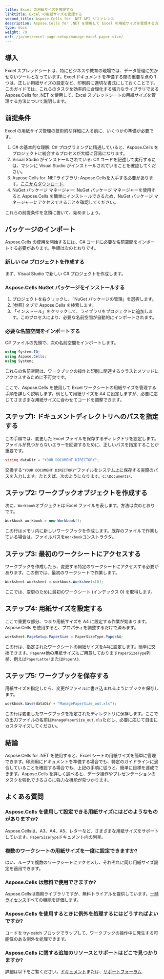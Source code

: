 ```yaml
---
title: Excel の用紙サイズを管理する
linktitle: Excel の用紙サイズを管理する
second_title: Aspose.Cells for .NET API リファレンス
description: Aspose.Cells for .NET を使用して Excel の用紙サイズを管理する方法を学びます。このガイドでは、シームレスな統合のための手順と例を示します。
type: docs
weight: 70
url: /ja/net/excel-page-setup/manage-excel-paper-size/
---
```

## 導入

Excel スプレッドシートは、特にビジネスや教育の現場では、データ管理に欠かせないツールとなっています。Excel ドキュメントを準備する際の重要な点の 1 つは、正しい用紙サイズの設定など、印刷前に適切な書式にしておくことです。このガイドでは、これらのタスクを効率的に合理化する強力なライブラリである Aspose.Cells for .NET を使用して、Excel スプレッドシートの用紙サイズを管理する方法について説明します。

## 前提条件

Excel の用紙サイズ管理の技術的な詳細に入る前に、いくつかの準備が必要です。

1. C# の基本的な理解: C# プログラミングに精通していると、Aspose.Cells をプロジェクトに統合するプロセスが大幅に容易になります。
2. Visual Studio がインストールされている: C# コードを記述して実行するには、マシンに Visual Studio がインストールされていることを確認してください。
3.  Aspose.Cells for .NETライブラリ: Aspose.Cellsを入手する必要があります。[ここからダウンロード](https://releases.aspose.com/cells/net/).
4. NuGet パッケージ マネージャー: NuGet パッケージ マネージャーを使用すると Aspose.Cells を簡単にインストールできるため、NuGet パッケージ マネージャーにアクセスできることを確認してください。

これらの前提条件を念頭に置いて、始めましょう。

## パッケージのインポート

Aspose.Cells の使用を開始するには、C# コードに必要な名前空間をインポートする必要があります。手順は次のとおりです。

### 新しい C# プロジェクトを作成する

まず、Visual Studio で新しい C# プロジェクトを作成します。

### Aspose.Cells NuGet パッケージをインストールする

1. プロジェクトを右クリックし、「NuGet パッケージの管理」を選択します。
2. [参照] タブで Aspose.Cells を検索します。
3. 「インストール」をクリックして、ライブラリをプロジェクトに追加します。このプロセスにより、必要な名前空間が自動的にインポートされます。

### 必要な名前空間をインポートする

C# ファイルの先頭で、次の名前空間をインポートします。

```csharp
using System.IO;
using Aspose.Cells;
using System;
```

これらの名前空間は、ワークブックの操作と印刷に関連するクラスとメソッドにアクセスするために不可欠です。

ここで、Aspose.Cells を使用して Excel ワークシートの用紙サイズを管理する手順を詳しく説明します。例として用紙サイズを A4 に設定しますが、必要に応じてさまざまな用紙サイズに合わせてコードを調整できます。

## ステップ1: ドキュメントディレクトリへのパスを指定する

この手順では、変更した Excel ファイルを保存するディレクトリを設定します。ファイルが見つからないエラーを回避するために、正しいパスを指定することが重要です。

```csharp
string dataDir = "YOUR DOCUMENT DIRECTORY";
```

交換する`"YOUR DOCUMENT DIRECTORY"`ファイルをシステム上に保存する実際のパスを入力します。たとえば、次のようになります。`C:\Documents\`.

## ステップ2: ワークブックオブジェクトを作成する

次に、`Workbook`オブジェクトは Excel ファイルを表します。方法は次のとおりです。

```csharp
Workbook workbook = new Workbook();
```

この行はメモリ内に新しいワークブックを作成します。既存のファイルで作業している場合は、ファイルパスを`Workbook`コンストラクタ。

## ステップ3: 最初のワークシートにアクセスする

ワークブックを作成したら、変更する特定のワークシートにアクセスする必要があります。この例では、最初のワークシートで作業します。

```csharp
Worksheet worksheet = workbook.Worksheets[0];
```

ここでは、変更のために最初のワークシート (インデックス 0) を取得します。

## ステップ4: 用紙サイズを設定する

ここで重要な部分、つまり用紙サイズを A4 に設定する作業が始まります。Aspose.Cells を使用すると、プロパティを調整するだけで済みます。

```csharp
worksheet.PageSetup.PaperSize = PaperSizeType.PaperA4;
```

この行は、指定されたワークシートの用紙サイズをA4に設定します。簡単に交換できます。`PaperA4`他の用紙サイズもご用意しております`PaperSizeType`列挙、例えば`PaperLetter`または`PaperA3`.

## ステップ5: ワークブックを保存する

用紙サイズを指定したら、変更がファイルに書き込まれるようにブックを保存します。

```csharp
workbook.Save(dataDir + "ManagePaperSize_out.xls");
```

この行は変更したワークブックを指定されたディレクトリに保存します。ここでの出力ファイルの名前は`ManagePaperSize_out.xls`ただし、必要に応じて自由にカスタマイズしてください。

## 結論

Aspose.Cells for .NET を使用すると、Excel シートの用紙サイズを簡単に管理できます。印刷用にドキュメントを準備する場合でも、特定のガイドラインに適合していることを確認する場合でも、上記の手順に従うと、簡単に目標を達成できます。Aspose.Cells を詳しく調べると、データ操作やプレゼンテーションのタスクを強化できるさらに強力な機能が見つかります。

## よくある質問

### Aspose.Cells を使用して設定できる用紙サイズにはどのようなものがありますか?
 Aspose.Cellsは、A3、A4、A5、レターなど、さまざまな用紙サイズをサポートしています。`PaperSizeType`ドキュメント内の列挙。

### 複数のワークシートの用紙サイズを一度に設定できますか?
はい、ループで複数のワークシートにアクセスし、それぞれに同じ用紙サイズ設定を適用できます。

### Aspose.Cells は無料で使用できますか?
 Aspose.Cellsは商用ライブラリですが、無料トライアルを提供しています。[一時ライセンス](https://purchase.aspose.com/temporary-license/)すべての機能を評価します。

### Aspose.Cells を使用するときに例外を処理するにはどうすればよいですか?
コードを try-catch ブロックでラップして、ワークブックの操作中に発生する可能性のある例外を処理できます。

### Aspose.Cells に関する追加のリソースとサポートはどこで見つかりますか?
詳細は以下をご覧ください。[ドキュメント](https://reference.aspose.com/cells/net/)または、[サポートフォーラム](https://forum.aspose.com/c/cells/9).